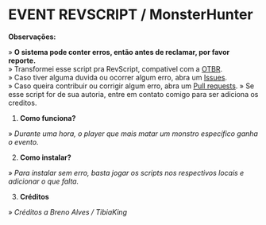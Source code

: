 # EVENT REVSCRIPT / MonsterHunter

**Observações:**

» **O sistema pode conter erros, então antes de reclamar, por favor reporte.**<br>
» Transformei esse script pra RevScript, compativel com a [OTBR](https://github.com/opentibiabr/otservbr-global.git).<br>
» Caso tiver alguma duvida ou ocorrer algum erro, abra um [Issues](https://github.com/brunomaidana97/-EVENT-REVSCRIPT-VipSystem/issues).<br>
» Caso queira contribuir ou corrigir algum erro, abra um [Pull requests](https://github.com/brunomaidana97/-EVENT-REVSCRIPT-VipSystem/pulls).
» Se esse script for de sua autoria, entre em contato comigo para ser adiciona os creditos.

1. **Como funciona?**

» *Durante uma hora, o player que mais matar um monstro específico ganha o evento.*

2. **Como instalar?**

» *Para instalar sem erro, basta jogar os scripts nos respectivos locais e adicionar o que falta.*

3. **Créditos**

» *Créditos a Breno Alves / TibiaKing*
